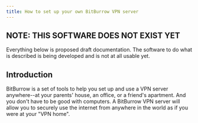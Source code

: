```yaml
---
title: How to set up your own BitBurrow VPN server
---
```


## NOTE: THIS SOFTWARE DOES NOT EXIST YET

Everything below is proposed draft documentation. The software to do what is described is being developed and is not at all usable yet.

## Introduction

BitBurrow is a set of tools to help you set up and use a VPN server anywhere--at your parents' house, an office, or a friend's apartment. And you don't have to be good with computers. A BitBurrow VPN server will allow you to securely use the internet from anywhere in the world as if you were at your "VPN home".

